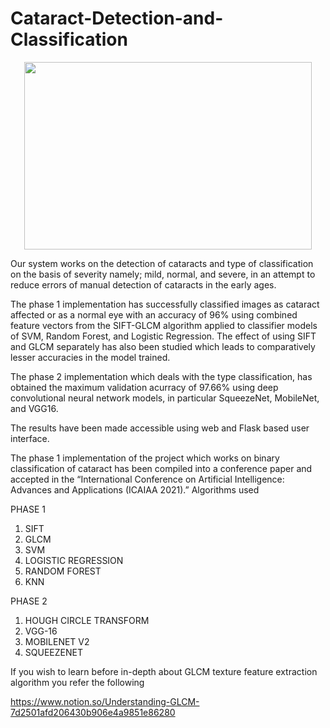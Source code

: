 # Cataract-Detection-and-Classification

<p align="center">
  <img width="460" height="300" src="https://user-images.githubusercontent.com/48744487/119628159-77a2e480-be2a-11eb-8557-eb8186d6fe04.png">
</p>

Our system works on the detection of cataracts and type of classification on the basis of severity namely; mild, normal, and severe, in an attempt to reduce errors of manual detection of cataracts in the early ages.

The phase 1 implementation has successfully classified images as cataract affected or as a normal eye with an accuracy of 96% using combined feature vectors from the SIFT-GLCM algorithm applied to classifier models of SVM, Random Forest, and Logistic Regression. The effect of using SIFT and GLCM separately has also been studied which leads to comparatively lesser accuracies in the model trained. 

The phase 2 implementation which deals with the type classification, has obtained the maximum validation acurracy of 97.66% using deep convolutional neural network models, in particular SqueezeNet, MobileNet, and VGG16.

The results have been made accessible using web and Flask based user interface.

The phase 1 implementation of the project which works on binary classification of cataract has been compiled into a conference paper and accepted in the “International Conference on Artificial Intelligence: Advances and Applications (ICAIAA 2021).”
Algorithms used

PHASE 1

1. SIFT 
2. GLCM
3. SVM
4. LOGISTIC REGRESSION
5. RANDOM FOREST
6. KNN

PHASE 2
1. HOUGH CIRCLE TRANSFORM
2. VGG-16
3. MOBILENET V2
4. SQUEEZENET

If you wish to learn before in-depth about GLCM texture feature extraction algorithm you refer the following

https://www.notion.so/Understanding-GLCM-7d2501afd206430b906e4a9851e86280
